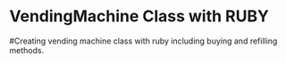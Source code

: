 # VendingMachine Class with RUBY
#Creating vending machine class with ruby including buying and refilling methods.
